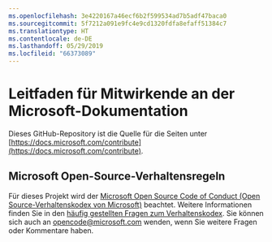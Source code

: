 ```yaml
---
ms.openlocfilehash: 3e4220167a46ecf6b2f599534ad7b5adf47baca0
ms.sourcegitcommit: 5f7212a091e9fc4e9cd1320fdfa8efaff51384c7
ms.translationtype: HT
ms.contentlocale: de-DE
ms.lasthandoff: 05/29/2019
ms.locfileid: "66373089"
---
```

# <a name="microsoft-docs-contributor-guide"></a>Leitfaden für Mitwirkende an der Microsoft-Dokumentation

Dieses GitHub-Repository ist die Quelle für die Seiten unter [https://docs.microsoft.com/contribute](https://docs.microsoft.com/contribute). 

## <a name="microsoft-open-source-code-of-conduct"></a>Microsoft Open-Source-Verhaltensregeln

Für dieses Projekt wird der [Microsoft Open Source Code of Conduct (Open Source-Verhaltenskodex von Microsoft)](https://opensource.microsoft.com/codeofconduct/) beachtet.
Weitere Informationen finden Sie in den [häufig gestellten Fragen zum Verhaltenskodex](https://opensource.microsoft.com/codeofconduct/faq/). Sie können sich auch an [opencode@microsoft.com](mailto:opencode@microsoft.com) wenden, wenn Sie weitere Fragen oder Kommentare haben.
